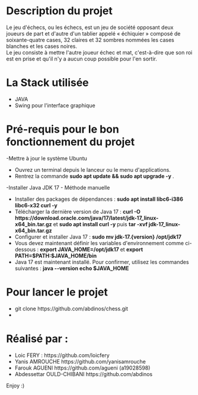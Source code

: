 # Description du projet 
Le jeu d'échecs, ou les échecs, est un jeu de société opposant deux joueurs de part et d'autre d'un tablier appelé « échiquier » composé de soixante-quatre cases, 32 claires et 32 sombres nommées les cases blanches et les cases noires. <br/>
Le jeu consiste à mettre l'autre joueur échec et mat, c'est-à-dire que son roi est en prise et qu'il n'y a aucun coup possible pour l'en sortir.<br/>

# La Stack utilisée
<ul>
 <li>JAVA</li>
 <li>Swing pour l'interface graphique</li>
</ul>


# Pré-requis pour le bon fonctionnement du projet
-Mettre à jour le système Ubuntu
 <ul>
    <li> Ouvrez un terminal depuis le lanceur ou le menu d'applications. </li>
 <li> Rentrez la commande <strong> sudo apt update && sudo apt upgrade -y </strong>. </li>
 </ul>
 -Installer Java JDK 17 - Méthode manuelle
 <ul>
    <li> Installer des packages de dépendances : <strong> sudo apt install libc6-i386 libc6-x32 curl -y </strong> </li>
   <li> Télécharger la dernière version de Java 17 : <strong> curl  -O https://download.oracle.com/java/17/latest/jdk-17_linux-x64_bin.tar.gz </strong> et        <strong> sudo apt install curl -y </strong> puis <strong> tar -xvf jdk-17_linux-x64_bin.tar.gz </strong> </li>
   <li> Configurer et installer Java 17 : <strong> sudo mv jdk-17.{version} /opt/jdk17 </strong> </li>
   <li> Vous devez maintenant définir les variables d'environnement comme ci-dessous : <strong> export JAVA_HOME=/opt/jdk17 </strong> et
     <strong> export PATH=$PATH:$JAVA_HOME/bin </strong> </li>
   <li> Java 17 est maintenant installé. Pour confirmer, utilisez les commandes suivantes : <strong>java --version
echo $JAVA_HOME </strong> </li>
 </ul>

# Pour lancer le projet
<ul>
 <li> git clone https://github.com/abdinos/chess.git </li>
 <li> </li>
</ul>

# Réalisé par :
<ul>
 <li>Loic FERY : <a> https://github.com/loicfery </a> </li>
 <li>Yanis AMROUCHE <a>https://github.com/yanisamrouche </a></li>
 <li>Farouk AGUENI <a>https://github.com/agueni </a> (a19028598) </li>
 <li>Abdessettar OULD-CHIBANI <a>https://github.com/abdinos </a> </li>
</ul>

Enjoy :)
